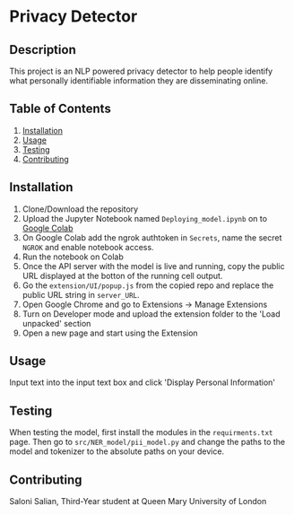 # Privacy Detector

## Description

This project is an NLP powered privacy detector to help people identify what personally identifiable information they are disseminating online.

## Table of Contents

1. [Installation](#installation)
2. [Usage](#usage)
3. [Testing](#testing)
4. [Contributing](#contributing)

## Installation

1. Clone/Download the repository
2. Upload the Jupyter Notebook named `Deploying_model.ipynb` on to [Google Colab](https://colab.google)
3. On Google Colab add the ngrok authtoken in `Secrets`, name the secret `NGROK` and enable notebook access.
4. Run the notebook on Colab
5. Once the API server with the model is live and running, copy the public URL displayed at the botton of the running cell output.
6. Go the `extension/UI/popup.js` from the copied repo and replace the public URL string in `server_URL`.
6. Open Google Chrome and go to Extensions -> Manage Extensions
7. Turn on Developer mode and upload the extension folder to the 'Load unpacked' section
8. Open a new page and start using the Extension

## Usage

Input text into the input text box and click 'Display Personal Information'

## Testing

When testing the model, first install the modules in the `requirments.txt` page. Then go to `src/NER_model/pii_model.py` and change the paths to the model and tokenizer to the absolute paths on your device.

## Contributing

Saloni Salian, Third-Year student at Queen Mary University of London
